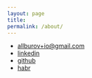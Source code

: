 ```yaml
---
layout: page
title: 
permalink: /about/
---
```


- [allburov+io@gmail.com](mailto:allburov+io@gmail.com)
- [linkedin](https://www.linkedin.com/in/aleksey-burov-99b06164/)
- [github](https://github.com/allburov)
- [habr](https://habr.com/users/allburov/)


